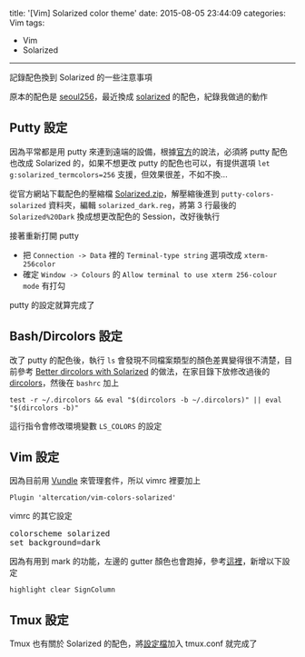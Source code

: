 title: '[Vim] Solarized color theme'
date: 2015-08-05 23:44:09
categories: Vim
tags:
- Vim
- Solarized
---

記錄配色換到 Solarized 的一些注意事項

<!-- more -->

原本的配色是 [seoul256](https://github.com/junegunn/seoul256.vim)，最近換成 [solarized](http://ethanschoonover.com/solarized) 的配色，紀錄我做過的動作

## Putty 設定

因為平常都是用 putty 來連到遠端的設備，根據[官方](http://ethanschoonover.com/solarized/vim-colors-solarized)的說法，必須將 putty 配色也改成 Solarized 的，如果不想更改 putty 的配色也可以，有提供選項 `let g:solarized_termcolors=256` 支援，但效果很差，不如不換...

從官方網站下載配色的壓縮檔 [Solarized.zip](http://ethanschoonover.com/solarized/files/solarized.zip)，解壓縮後進到 `putty-colors-solarized` 資料夾，編輯 `solarized_dark.reg`，將第 3 行最後的 `Solarized%20Dark` 換成想更改配色的 Session，改好後執行

接著重新打開 putty

* 把 `Connection -> Data` 裡的 `Terminal-type string` 選項改成 `xterm-256color`
* 確定 `Window -> Colours` 的 `Allow terminal to use xterm 256-colour mode` 有打勾

putty 的設定就算完成了

## Bash/Dircolors 設定

改了 putty 的配色後，執行 `ls` 會發現不同檔案類型的顏色差異變得很不清楚，目前參考 [Better dircolors with Solarized](http://archlinux.me/w0ng/2012/04/21/better-dircolors-with-solarized/) 的做法，在家目錄下放修改過後的 [dircolors](https://github.com/listnukira/dot-files/blob/master/dircolors)，然後在 `bashrc` 加上

`test -r ~/.dircolors && eval "$(dircolors -b ~/.dircolors)" || eval "$(dircolors -b)"`

這行指令會修改環境變數 `LS_COLORS` 的設定

## Vim 設定

因為目前用 [Vundle](https://github.com/VundleVim/Vundle.vim) 來管理套件，所以 vimrc 裡要加上

`Plugin 'altercation/vim-colors-solarized'`

vimrc 的其它設定

<pre>
colorscheme solarized
set background=dark
</pre>

因為有用到 mark 的功能，左邊的 gutter 顏色也會跑掉，參考[這裡](http://stackoverflow.com/questions/15277241/changing-vim-gutter-color)，新增以下設定

`highlight clear SignColumn`

## Tmux 設定

Tmux 也有關於 Solarized 的配色，將[設定檔](https://github.com/seebi/tmux-colors-solarized/blob/master/tmuxcolors-dark.conf)加入 tmux.conf 就完成了

